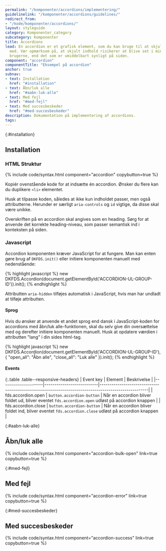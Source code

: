 ```yaml
---
permalink: "/komponenter/accordions/implementering/"
guidelinelink: "/komponenter/accordions/guidelines/"
redirect_from:
- "/kode/komponenter/accordions/"
layout: styleguide
category: Komponenter_category
subcategory: Komponenter
title: Accordions
lead: En accordion er et grafisk element, som du kan bruge til at skjule og vise indhold
  med. Vær opmærksom på, at skjult indhold risikerer at blive set i mindre grad af
  brugerne, end det som er umiddelbart synligt på siden.
component: "accordion"
componentTitle: "Eksempel på accordion"
anchor: true
subnav:
- text: Installation
  href: "#installation"
- text: Åbn/luk alle
  href: "#aabn-luk-alle"
- text: Med fejl
  href: "#med-fejl"
- text: Med succesbeskeder
  href: "#med-succesbeskeder"
description: Dokumentation på implementering af accordions.
tags: 
---
```


{:#installation}
## Installation

### HTML Struktur

{% include code/syntax.html component="accordion" copybutton=true %}

Kopiér ovenstående kode for at indsætte én accordion. Ønsker du flere kan du duplikere `<li>` elementet.

Husk at tilpasse koden, således at ikke kun indholdet passer, men også attributterne. Herunder er særligt `aria-controls` og `id` vigtige, da disse skal være unikke. 

Overskriften på en accordion skal angives som en heading. Sørg for at anvende det korrekte heading-niveau, som passer semantisk ind i konteksten på siden.

### Javascript

Accordion komponenten kræver JavaScript for at fungere. Man kan enten gøre brug af `DKFDS.init()` eller initiere komponenten manuelt med nedenstående:

{% highlight javascript %}
new DKFDS.Accordion(document.getElementById('ACCORDION-UL-GROUP-ID')).init();
{% endhighlight %}

Attributten `aria-hidden` tilføjes automatisk i JavaScript, hvis man har undladt at tilføje attributten.

#### Sprog

Hvis du ønsker at anvende et andet sprog end dansk i JavaScript-koden for accordions med åbn/luk alle-funktionen, skal du selv give din oversættelse med og derefter initiere komponenten manuelt. Husk at opdatere værdien i attributten "lang" i din sides html-tag.

{% highlight javascript %}
new DKFDS.Accordion(document.getElementById('ACCORDION-UL-GROUP-ID'), {
  "open_all": "Åbn alle", 
  "close_all": "Luk alle" 
}).init();
{% endhighlight %}

#### Events

{:.table .table--responsive-headers}
| Event key           | Element                   | Beskrivelse                                                                                          |
|---------------------|---------------------------|------------------------------------------------------------------------------------------------------|
| fds.accordion.open  | `button.accordion-button` | Når en accordion bliver foldet ud, bliver eventet `fds.accordion.open` udløst på accordion knappen   |
| fds.accordion.close | `button.accordion-button` | Når en accordion bliver foldet ind, bliver eventet `fds.accordion.close` udløst på accordion knappen |

{:#aabn-luk-alle}
## Åbn/luk alle

{% include code/syntax.html component="accordion-bulk-open" link=true copybutton=true %}

{:#med-fejl}
## Med fejl

{% include code/syntax.html component="accordion-error" link=true copybutton=true %}

{:#med-succesbeskeder}
## Med succesbeskeder

{% include code/syntax.html component="accordion-success" link=true copybutton=true %}